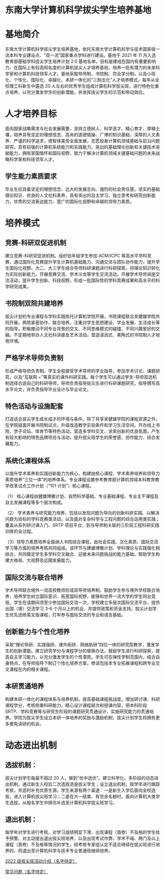 # 东南大学计算机科学拔尖学生培养基地

# 基地简介

东南大学计算机科学拔尖学生培养基地，依托东南大学计算机科学与技术国家级一流本科专业建设点、“双一流”国家重点学科进行建设。基地于 2021 年 11 月入选教育部基础学科拔尖学生培养计划 2.0 基地名单，目标是建成在国内有重要影响力、在国际上有较高知名度的计算机拔尖人才培养基地，培养一批有潜力的未来科学家和计算机科技领军人才。基地采取导师制、书院制、完全学分制，以及小班化、个性化、国际化、卓越化、本研一体化的“三制五化”人才培养模式，每年从全校理工科新生中遴选 20 人左右的优秀学生组成计算机科学拔尖班，进行特色化重点培养，以充分激发学生的创新潜能，并发挥拔尖学生的示范和带动效应。

# 人才培养目标

面向国家战略需求与社会发展需要，坚持立德树人、科学选才、精心育才、厚植土壤，培养具有坚定的理想信念、高尚的道德情操、广博的知识基础、深厚的人文素养、严谨的科学追求，德智体美劳全面发展，志愿投身计算机领域基础与前沿问题研究，具有较强的计算机系统能力和实践能力、突出的基础理论创新和关键技术突破能力，拥有家国情怀和国际视野，致力于解决计算机领域关键基础问题的未来战略科学家和科技领军人才。

## 学生能力素质要求

毕业生应具备坚定的理想信念、远大的发展志向、强烈的社会责任感，坚实的基础理论知识、优良的人文社科素养，具有突出的自主学习、独立思考和研究创新能力，优秀的交流表达能力、宽广的国际化视野和卓越的领导力素质。

# 培养模式

## <strong>竞赛-科研双促进机制</strong>

建立竞赛-科研双促进机制。组织低年级学生参加 ACM/ICPC 等高水平学科竞赛，通过国际化竞赛提升学生计算机基础能力、沟通交流与团队协作能力，提升学生国际化视野。大二、大三学生结合导师科研课题进行科研探索，将理论知识转化为实际创新能力。开展竞赛交流、学术沙龙等学生交流活动，开展学术导师讲座交流活动，提升学生创新、科技视野，形成一批国际性的学科竞赛成果和高水平的科学研究成果。

## <strong>书院制双院共建培养</strong>

拔尖计划的专业课程与学科实践依托计算机学院开展，书院课程联合吴健雄学院共同开展，两院紧密协作、联合培养。注重对学生思想建设、学业发展、生活成长等的指导，积极推动不同专业背景的交叉、不同思维模式的碰撞、不同兴趣爱好的交融。不定期地举办人文社科讲座及艺术活动，营造浸润式、熏陶式的书院制人才培育环境。

## <strong>严格学术导师负责制</strong>

形成严格导师负责制，学生全程接受学术导师的学业指导，参加学术讨论、课题研究，以及“互联网 +”等真实的课外科研实践。每个学生可以通过学生-导师双选机制选择合适自己的科研导师，导师负责指导拔尖生进行科研课题研究，指导撰写高水平论文，并负责指导毕业设计与毕业论文。

## <strong>特色活动与设施配套</strong>

打造适合拔尖学生成长成才的环境与条件。除了共享吴健雄学院的课程资源之外，在学院层面开展书院制试点，升级改造教学实验条件和学习生活空间。开办线上书院、学子论坛、体育节等特色活动，营造多学科交叉、求索创新的优良氛围，产生有较大影响的特色品牌项目与活动，提升拔尖班学生的荣誉感、协作能力、综合发展能力。

## <strong>系统化课程体系</strong>

以提升学术素养和实践创新能力为核心，构建由核心课程、学术素养培养和领导力素质培养“三位一体”的培养体系。专业课程设置参考教育部计算机领域本科教育教学改革试点工作计划（“101 计划”）核心课程。

（1） 核心课程由健雄博雅计划、自然科学基础、专业基础课程、专业主干课程及自主发展课程等多个层次构成。

（2） 学术素养与研究能力培养，包括以发现问题为导向的创新科研实践、以解决问题为目标的学科竞赛类活动，以及面对复杂科学与工程问题的综合运用类实践；覆盖从系列研讨课入门、SRTP 项目平台，到与导师制关联的三阶段工程科研实践训练的全过程。

（3）领导力素质培养全面纳入书院综合课程，由社会实践、文化素质、国际交流学习等方面的培养考核共同组成。该环节与建雄博雅计划、学科理论与实践强化相结合，共同奠定学生多学科交叉融合、迎接未来问题挑战的能力基础，帮助学生构建大格局、大视野及远期发展能力。

## <strong>国际交流与联合培养</strong>

学术导师联合境外一流高校教师形成双导师培养制，鼓励学生参与境外学校联合培养，培养学生树立国际意识、拓宽国际视野，能够和世界一流大学的学生同台竞技。学生在读期间须至少参加国际交流一次，学校建立多层次国际交流平台，提供出国（境）交流学习 3-6 个月以上的机会，并提供政策和资金支持。拔尖计划学生优先选修英文版课程，打牢参与国际交流的专业和语言基础。

## <strong>创新能力与个性化培养</strong>

采取“理论导研、实践强研、课外拓研、网络助研”四位一体的研究型教学，激发学生的创新潜能。建立研究学分与课程学分的替换办法，鼓励学生进行科研探索，提高自主学习能力，以充分激发学生的个性潜质。学生可在弹性学制范围内，结合自身特点，在导师指导下制订个性化培养方案，修读包括本专业拓展课程和跨专业交叉课程在内的相关课程。

## <strong>本研贯通培养</strong>

构建本研一体化的课程体系与培养机制，提高基础课程挑战度，增加研讨课、科研课程学分，考核侧重科研能力。精心设计课程层次和授课内容，把本科阶段 SRTP、学科竞赛等与研究生阶段的课题研究贯通设计，实施研究能力的贯通培养。学院为拔尖学生设立本研一体培养的奖励与激励机制，拔尖计划学生将拥有更多推免读研的机会。

# 动态进出机制

## 选拔机制：

拔尖计划学生每届不超过 20 人，做到”优中选优”。建立科学化、多阶段的动态进出机制，通过新生入校后二次选拔选鉴拔尖学生；设立退出机制，按学年进行跟踪考核，并适时补充优质生源。学生来源有两个渠道：一是新生入学后面向全校选拔，进入计算机拔尖班学习；二是在大一结束、有空余名额时，面向计算机大类学生选拔，从报名学生中择优补选至计算机科学拔尖班学习。

## 退出机制：

每学年对学生进行考核，对学习成绩明显下滑、出现课程（首修）不及格的学生给予预警。对主动提出退出拔尖班培养，以及出现考试作弊、学术不端、两门及以上课程（首修）不及格等情况的学生，经考核专家组认定不适合继续在拔尖班进行培养的，将退出至计算机科学与技术专业普通班继续培养。

[2022 级拔尖班活动介绍（名字待定）](https://c8vm6xp2g0.feishu.cn/docx/Wh1udkxmfoCLVExQqRWczawOnLb)

[常见问题（名字待定）](https://c8vm6xp2g0.feishu.cn/docx/GPzydPCBfoLRGrxVy2mcBr5Fncg)